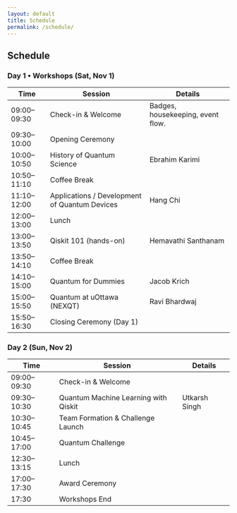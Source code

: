 ```yaml
---
layout: default
title: Schedule
permalink: /schedule/
---
```


<main class="container">
<section class="card">
  <h2>Schedule</h2>

  <h3 class="day-heading">Day 1 • Workshops (Sat, Nov 1)</h3>
  <table class="schedule-table">
    <thead>
      <tr>
        <th>Time</th>
        <th>Session</th>
        <th>Details</th>
      </tr>
    </thead>
    <tbody>
      <tr><td data-label="Time">09:00–09:30</td><td data-label="Session">Check-in &amp; Welcome</td><td data-label="Details">Badges, housekeeping, event flow.</td></tr>
      <tr><td>09:30–10:00</td><td>Opening Ceremony</td><td></td></tr>
      <tr><td>10:00–10:50</td><td>History of Quantum Science</td><td>Ebrahim Karimi</td></tr>
      <tr><td>10:50–11:10</td><td>Coffee Break</td><td></td></tr>
      <tr><td>11:10–12:00</td><td>Applications / Development of Quantum Devices</td><td>Hang Chi</td></tr>
      <tr><td>12:00–13:00</td><td>Lunch</td><td></td></tr>
      <tr><td>13:00–13:50</td><td>Qiskit 101 (hands-on)</td><td>Hemavathi Santhanam</td></tr>
      <tr><td>13:50–14:10</td><td>Coffee Break</td><td></td></tr>
      <tr><td>14:10–15:00</td><td>Quantum for Dummies</td><td>Jacob Krich</td></tr>
      <tr><td>15:00–15:50</td><td>Quantum at uOttawa (NEXQT)</td><td>Ravi Bhardwaj</td></tr>
      <tr><td>15:50–16:30</td><td>Closing Ceremony (Day 1)</td><td></td></tr>
    </tbody>
  </table>

  <h3 class="day-heading">Day 2 (Sun, Nov 2)</h3>
  <table class="schedule-table">
    <thead>
      <tr>
        <th>Time</th>
        <th>Session</th>
        <th>Details</th>
      </tr>
    </thead>
    <tbody>
      <tr><td data-label="Time">09:00–09:30</td><td data-label="Session">Check-in &amp; Welcome</td><td data-label="Details"></td></tr>
      <tr><td>09:30–10:30</td><td>Quantum Machine Learning with Qiskit</td><td>Utkarsh Singh</td></tr>
      <tr><td>10:30–10:45</td><td>Team Formation &amp; Challenge Launch</td><td></td></tr>
      <tr><td>10:45–17:00</td><td>Quantum Challenge</td><td></td></tr>
      <tr><td>12:30–13:15</td><td>Lunch</td><td></td></tr>
      <tr><td>17:00–17:30</td><td>Award Ceremony</td><td></td></tr>
      <tr><td>17:30</td><td>Workshops End</td><td></td></tr>
    </tbody>
  </table>
</section>
</main>

